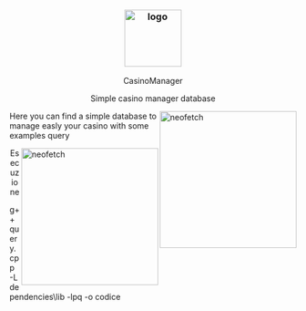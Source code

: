 <h3 align="center"><img src="https://imgur.com/gallery/oNSko" alt="logo" height="100px"></h3>
<p align="center">CasinoManager</p>

<p align="center">
  <p align="center">Simple casino manager database</p>
</p>

<img src="https://i.imgur.com/GFmC5Ad.png](https://www.google.com/url?sa=i&url=https%3A%2F%2Fwww.repubblica.it%2Fgiochi-e-scommesse%2Fgiochi-online%2F2020%2F05%2F21%2Fnews%2Fprincipato_di_monaco_via_libera_per_la_riapertura_del_casino_di_montecarlo_il_2_giugno-257638549%2F&psig=AOvVaw0jFOTxTDLFx-7w7gK2e9a2&ust=1653644298319000&source=images&cd=vfe&ved=0CAwQjRxqFwoTCOD54dXv_PcCFQAAAAAdAAAAABAO)" alt="neofetch" align="right" height="240px">

Here you can find a simple database to manage easly your casino with some examples query

<img src="https://i.imgur.com/lUrkQBN.png" alt="neofetch" align="right" height="240px">

<p align="center">
  <p align="center">Esecuzione</p>
</p>

g++ query.cpp -L dependencies\lib -lpq -o codice
